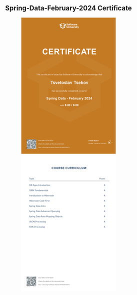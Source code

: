 <h2 align="center">Spring-Data-February-2024 Certificate</h2>
<div id="header" align="center">
  <img src="Spring Data - February 2024 - Certificate.jpeg" width = 60%>
</div> 
 
